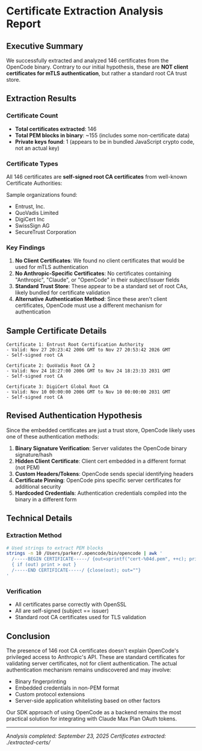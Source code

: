 # Certificate Extraction Analysis Report

## Executive Summary

We successfully extracted and analyzed 146 certificates from the OpenCode binary. Contrary to our initial hypothesis, these are **NOT client certificates for mTLS authentication**, but rather a standard root CA trust store.

## Extraction Results

### Certificate Count
- **Total certificates extracted**: 146
- **Total PEM blocks in binary**: ~155 (includes some non-certificate data)
- **Private keys found**: 1 (appears to be in bundled JavaScript crypto code, not an actual key)

### Certificate Types
All 146 certificates are **self-signed root CA certificates** from well-known Certificate Authorities:

Sample organizations found:
- Entrust, Inc.
- QuoVadis Limited
- DigiCert Inc
- SwissSign AG
- SecureTrust Corporation

### Key Findings

1. **No Client Certificates**: We found no client certificates that would be used for mTLS authentication
2. **No Anthropic-Specific Certificates**: No certificates containing "Anthropic", "Claude", or "OpenCode" in their subject/issuer fields
3. **Standard Trust Store**: These appear to be a standard set of root CAs, likely bundled for certificate validation
4. **Alternative Authentication Method**: Since these aren't client certificates, OpenCode must use a different mechanism for authentication

## Sample Certificate Details

```
Certificate 1: Entrust Root Certification Authority
- Valid: Nov 27 20:23:42 2006 GMT to Nov 27 20:53:42 2026 GMT
- Self-signed root CA

Certificate 2: QuoVadis Root CA 2
- Valid: Nov 24 18:27:00 2006 GMT to Nov 24 18:23:33 2031 GMT
- Self-signed root CA

Certificate 3: DigiCert Global Root CA
- Valid: Nov 10 00:00:00 2006 GMT to Nov 10 00:00:00 2031 GMT
- Self-signed root CA
```

## Revised Authentication Hypothesis

Since the embedded certificates are just a trust store, OpenCode likely uses one of these authentication methods:

1. **Binary Signature Verification**: Server validates the OpenCode binary signature/hash
2. **Hidden Client Certificate**: Client cert embedded in a different format (not PEM)
3. **Custom Headers/Tokens**: OpenCode sends special identifying headers
4. **Certificate Pinning**: OpenCode pins specific server certificates for additional security
5. **Hardcoded Credentials**: Authentication credentials compiled into the binary in a different form

## Technical Details

### Extraction Method
```bash
# Used strings to extract PEM blocks
strings -n 10 /Users/parker/.opencode/bin/opencode | awk '
  /-----BEGIN CERTIFICATE-----/ {out=sprintf("cert-%04d.pem", ++c); print > out}
  { if (out) print > out }
  /-----END CERTIFICATE-----/ {close(out); out=""}
'
```

### Verification
- All certificates parse correctly with OpenSSL
- All are self-signed (subject == issuer)
- Standard root CA certificates used for TLS validation

## Conclusion

The presence of 146 root CA certificates doesn't explain OpenCode's privileged access to Anthropic's API. These are standard certificates for validating server certificates, not for client authentication. The actual authentication mechanism remains undiscovered and may involve:

- Binary fingerprinting
- Embedded credentials in non-PEM format
- Custom protocol extensions
- Server-side application whitelisting based on other factors

Our SDK approach of using OpenCode as a backend remains the most practical solution for integrating with Claude Max Plan OAuth tokens.

---
*Analysis completed: September 23, 2025*
*Certificates extracted: ./extracted-certs/*